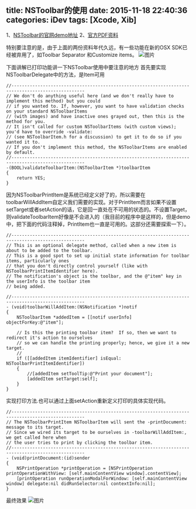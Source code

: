 title: NSToolbar的使用
date: 2015-11-18 22:40:36
categories: iDev
tags: [Xcode, Xib]
---
1、[NSToolbar的官网demo地址](https://developer.apple.com/library/mac/samplecode/ToolbarSample/Introduction/Intro.html#//apple_ref/doc/uid/DTS10000413)
2、[官方PDF资料](https://developer.apple.com/library/mac/documentation/Cocoa/Conceptual/Toolbars/Toolbars.pdf)

特别要注意的是，由于上面的两份资料年代久远，有一些功能在新的OSX SDK已经被弃用了，如Toolbar Separator 和Customize items。
![图片](https://raw.githubusercontent.com/idealife/idealife.github.io/master/img/7_1.png)
<!--more-->
下面讲解已打印功能讲一下NSToolbar使用中要注意的地方
首先要实现NSToolbarDelegate中的方法，是Item可用
```
//--------------------------------------------------------------------------------------------------
// We don't do anything useful here (and we don't really have to implement this method) but you could
// if you wanted to. If, however, you want to have validation checks on your standard NSToolbarItems
// (with images) and have inactive ones grayed out, then this is the method for you.
// It isn't called for custom NSToolbarItems (with custom views); you'd have to override -validate:
// (see NSToolbarItem.h for a discussion) to get it to do so if you wanted it to.
// If you don't implement this method, the NSToolbarItems are enabled by default.
//--------------------------------------------------------------------------------------------------
-(BOOL)validateToolbarItem:(NSToolbarItem *)toolbarItem
{
    return YES;
}
```
因为NSToolbarPrintItem是系统已经定义好了的，所以需要在toolbarWillAddItem自定义我们需要的实现。对于PrintItem而言如果不设置setTarget或者setAction的话，它是回一直处在不可用的状态的。不设置Target，则validateToolbarItem好像是不会进入的（我目前的程序中是这样的，但是demo中，把下面的代码注释掉，PrintItem也一直是可用的。这部分还需要探索一下）。
```
//--------------------------------------------------------------------------------------------------
// This is an optional delegate method, called when a new item is about to be added to the toolbar.
// This is a good spot to set up initial state information for toolbar items, particularly ones
// that you don't directly control yourself (like with NSToolbarPrintItemIdentifier here).
// The notification's object is the toolbar, and the @"item" key in the userInfo is the toolbar item
// being added.

//--------------------------------------------------------------------------------------------------
- (void)toolbarWillAddItem:(NSNotification *)notif
{
    NSToolbarItem *addedItem = [[notif userInfo] objectForKey:@"item"];
    
    // Is this the printing toolbar item?  If so, then we want to redirect it's action to ourselves
    // so we can handle the printing properly; hence, we give it a new target.
    //
    if ([[addedItem itemIdentifier] isEqual: NSToolbarPrintItemIdentifier])
    {
        //[addedItem setToolTip:@"Print your document"];
        [addedItem setTarget:self];
    }
}
```
实现打印方法.也可以通过上面setAction重新定义打印的具体实现代码。
```
//--------------------------------------------------------------------------------------------------
// The NSToolbarPrintItem NSToolbarItem will sent the -printDocument: message to its target.
// Since we wired its target to be ourselves in -toolbarWillAddItem:, we get called here when
// the user tries to print by clicking the toolbar item.
//--------------------------------------------------------------------------------------------------
- (void)printDocument:(id)sender
{
    NSPrintOperation *printOperation = [NSPrintOperation printOperationWithView: [self.mainContentView window].contentView];
    [printOperation runOperationModalForWindow: [self.mainContentView window] delegate:nil didRunSelector:nil contextInfo:nil];
}
```
最终效果
![图片](https://raw.githubusercontent.com/idealife/idealife.github.io/master/img/7_2.png)